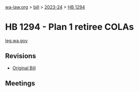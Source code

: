 [wa-law.org](/) > [bill](/bill/) > [2023-24](/bill/2023-24/) > [HB 1294](/bill/2023-24/hb/1294/)

# HB 1294 - Plan 1 retiree COLAs
[leg.wa.gov](https://app.leg.wa.gov/billsummary?BillNumber=1294&Year=2023&Initiative=false)

## Revisions
* [Original Bill](1/)

## Meetings